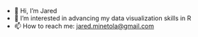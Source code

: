 - 👋 Hi, I’m Jared
- 👀 I’m interested in advancing my data visualization skills in R
- 📫 How to reach me: jared.minetola@gmail.com

<!---
jared32/jared32 is a ✨ special ✨ repository because its `README.md` (this file) appears on your GitHub profile.
You can click the Preview link to take a look at your changes.
--->

